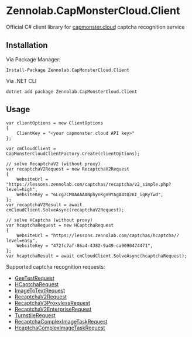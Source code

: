﻿# Zennolab.CapMonsterCloud.Client

Official C# client library for [capmonster.cloud](https://capmonster.cloud/) captcha recognition service

## Installation

Via Package Manager:

    Install-Package Zennolab.CapMonsterCloud.Client

Via .NET CLI

    dotnet add package Zennolab.CapMonsterCloud.Client

## Usage

    var clientOptions = new ClientOptions
    {
        ClientKey = "<your capmonster.cloud API key>"
    };

    var cmCloudClient = CapMonsterCloudClientFactory.Create(clientOptions);

    // solve RecaptchaV2 (without proxy)
    var recaptchaV2Request = new RecaptchaV2Request
    {
        WebsiteUrl = "https://lessons.zennolab.com/captchas/recaptcha/v2_simple.php?level=high",
        WebsiteKey = "6Lcg7CMUAAAAANphynKgn9YAgA4tQ2KI_iqRyTwd",
    };
    var recaptchaV2Result = await cmCloudClient.SolveAsync(recaptchaV2Request);

    // solve HCaptcha (without proxy)
    var hcaptchaRequest = new HCaptchaRequest
    {
        WebsiteUrl = "https://lessons.zennolab.com/captchas/hcaptcha/?level=easy",
        WebsiteKey = "472fc7af-86a4-4382-9a49-ca9090474471",
    };
    var hcaptchaResult = await cmCloudClient.SolveAsync(hcaptchaRequest);

Supported captcha recognition requests:

- [GeeTestRequest](https://zenno.link/doc-geetest-proxy-en)
- [HCaptchaRequest](https://zenno.link/doc-hcaptcha-proxy-en)
- [ImageToTextRequest](https://zenno.link/doc-ImageToTextTask-en)
- [RecaptchaV2Request](https://zenno.link/doc-recaptcha2-proxy-en)
- [RecaptchaV3ProxylessRequest](https://zenno.link/doc-recaptcha3-en)
- [RecaptchaV2EnterpriseRequest](https://zenno.link/doc-recaptcha2e-proxy-en)
- [TurnstileRequest](https://zenno.link/doc-turnstile-proxy-en)
- [RecaptchaComplexImageTaskRequest](https://zenno.link/doc-complextask-rc-en)
- [HcaptchaComplexImageTaskRequest](https://zenno.link/doc-complextask-hc-en)

